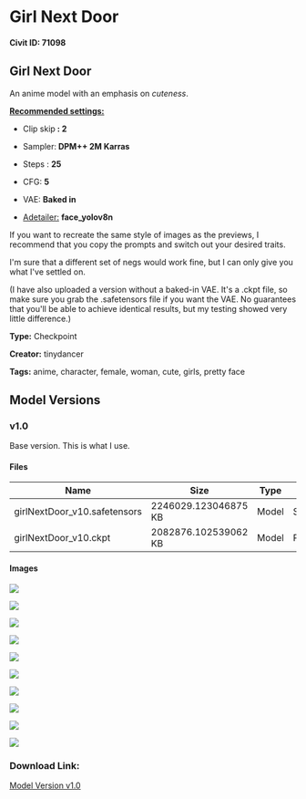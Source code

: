 # Girl Next Door

#### Civit ID: 71098

<h2 id="girl-next-door">Girl Next Door</h2><p>An anime model with an emphasis on <em>cuteness</em>.</p><p></p><p><strong><u>Recommended settings:</u></strong></p><ul><li><p>Clip skip<strong> : 2</strong></p></li><li><p>Sampler:<strong> DPM++ 2M Karras</strong></p></li><li><p>Steps : <strong>25</strong></p></li><li><p>CFG: <strong>5</strong></p></li><li><p>VAE: <strong>Baked in</strong></p></li><li><p><a target="_blank" rel="ugc" href="https://github.com/Bing-su/adetailer">Adetailer:</a> <strong>face_yolov8n</strong></p><p></p></li></ul><p>If you want to recreate the same style of images as the previews, I recommend that you copy the prompts and switch out your desired traits.</p><p>I'm sure that a different set of negs would work fine, but I can only give you what I've settled on.</p><p></p><p>(I have also uploaded a version without a baked-in VAE. It's a .ckpt file, so make sure you grab the .safetensors file if you want the VAE. No guarantees that you'll be able to achieve identical results, but my testing showed very little difference.)</p>

**Type:** Checkpoint

**Creator:** tinydancer

**Tags:** anime, character, female, woman, cute, girls, pretty face

## Model Versions

### v1.0

<p>Base version. This is what I use.</p>

#### Files

| Name | Size | Type | Format | Download Url | AutoV1 | AutoV2 | SHA256 | CRC32 | BLAKE3 |
| --- | --- | --- | --- | --- | --- | --- | --- | --- | --- |
| girlNextDoor_v10.safetensors | 2246029.123046875 KB | Model | SafeTensor | https://civitai.com/api/download/models/75799 | 93A5FF70 | 3321E049D7 | 3321E049D7FEE037195D237AA25BEC2140E2069EEA1EB2B44A37043B9F6F1B43 | 3918E26E | 9A8BE38F41A757C1196D3340265A4EA33E16148C24E80E95F0425B741F7F4224 |
| girlNextDoor_v10.ckpt | 2082876.102539062 KB | Model | PickleTensor | https://civitai.com/api/download/models/75799?type=Model&format=PickleTensor&size=pruned&fp=fp16 | F08BD189 | 1D1947D6DD | 1D1947D6DD05DE4643F00AE4DFB9A1345735FD258CF8472B10002D55A9B15291 | B94C52BA | 6B735A3F53ACA695AF840FE5892C23934EF4EA275D09B0AF860A1F939271162C |

#### Images

<p><img src="https://image.civitai.com/xG1nkqKTMzGDvpLrqFT7WA/c92369ef-a14e-4b0c-ab55-300215469e42/width=450/848344.jpeg" /></p>

<p><img src="https://image.civitai.com/xG1nkqKTMzGDvpLrqFT7WA/b001db23-4450-453d-bc85-eff795738d81/width=450/848346.jpeg" /></p>

<p><img src="https://image.civitai.com/xG1nkqKTMzGDvpLrqFT7WA/c8e916af-7484-4899-88c5-5308c90a4204/width=450/848345.jpeg" /></p>

<p><img src="https://image.civitai.com/xG1nkqKTMzGDvpLrqFT7WA/4d796970-5ab0-4107-a065-971bc512f429/width=450/848388.jpeg" /></p>

<p><img src="https://image.civitai.com/xG1nkqKTMzGDvpLrqFT7WA/495abba4-c515-4944-8d97-0f67898a152c/width=450/848406.jpeg" /></p>

<p><img src="https://image.civitai.com/xG1nkqKTMzGDvpLrqFT7WA/e3998a20-0909-4169-91ec-34d7c6e1eaa1/width=450/848423.jpeg" /></p>

<p><img src="https://image.civitai.com/xG1nkqKTMzGDvpLrqFT7WA/b8042ff0-2a3a-48e4-b448-573777db1b47/width=450/848434.jpeg" /></p>

<p><img src="https://image.civitai.com/xG1nkqKTMzGDvpLrqFT7WA/a72c90ad-e86a-4ee7-a9ac-1927cf1eb500/width=450/848472.jpeg" /></p>

<p><img src="https://image.civitai.com/xG1nkqKTMzGDvpLrqFT7WA/5f082adc-c9e7-40c7-9c8f-5c54d07965cf/width=450/848495.jpeg" /></p>

<p><img src="https://image.civitai.com/xG1nkqKTMzGDvpLrqFT7WA/c2afb69b-bf1c-443c-8f29-d64cef18fade/width=450/848509.jpeg" /></p>

### Download Link:

[Model Version v1.0](https://civitai.com/api/download/models/75799)


